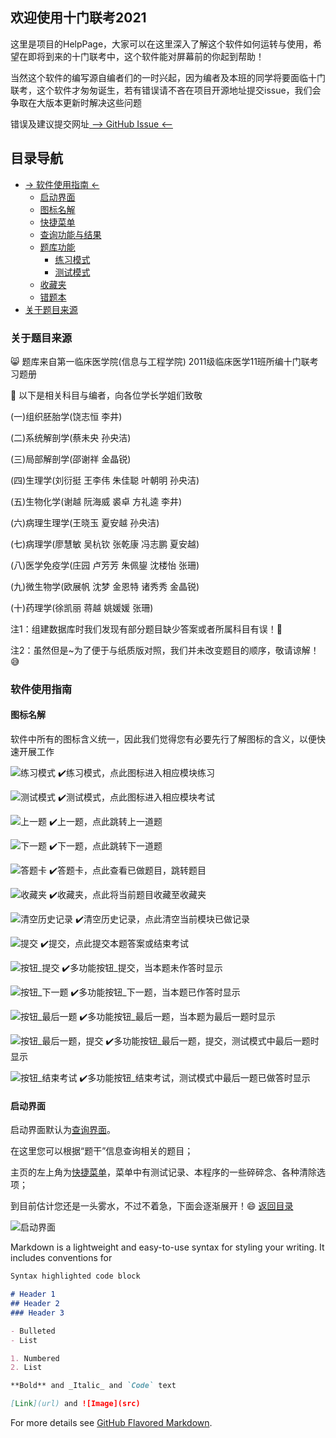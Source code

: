 ## 欢迎使用十门联考2021

这里是项目的HelpPage，大家可以在这里深入了解这个软件如何运转与使用，希望在即将到来的十门联考中，这个软件能对屏幕前的你起到帮助！

当然这个软件的编写源自编者们的一时兴起，因为编者及本班的同学将要面临十门联考，这个软件才匆匆诞生，若有错误请不吝在项目开源地址提交issue，我们会争取在大版本更新时解决这些问题

错误及建议提交网址[  --> GitHub Issue <--](https://github.com/jerryzuo0214/Integrated_Examination_Of_Ten_Subjects_WMU/issues)

## 目录导航
* [-> 软件使用指南 <-](#软件使用指南)
    * [启动界面](#启动界面)
    * [图标名解](#图标名解)
    * [快捷菜单](#快捷菜单)
    * [查询功能与结果](#查询功能与结果)
    * [题库功能](#题库功能)
      * [练习模式](#练习模式)
      * [测试模式](#测试模式)
    * [收藏夹](#收藏夹)
    * [错题本](#错题本)
* [关于题目来源](#关于题目来源)


### 关于题目来源

:smile_cat: 题库来自第一临床医学院(信息与工程学院)  2011级临床医学11班所编十门联考习题册

:clap: 以下是相关科目与编者，向各位学长学姐们致敬

(一)组织胚胎学(饶志恒 李井)

(二)系统解剖学(蔡未央 孙央洁)

(三)局部解剖学(邵谢祥 金晶锐)

(四)生理学(刘衍挺 王李伟 朱佳聪 叶朝明 孙央洁)

(五)生物化学(谢越 阮海威 裘卓 方礼逵 李井)

(六)病理生理学(王晓玉 夏安越 孙央洁)

(七)病理学(廖慧敏 吴杭钦 张乾康 冯志鹏 夏安越)

(八)医学免疫学(庄园 卢芳芳 朱佩鋆 沈楼怡 张珊)

(九)微生物学(欧展帆 沈梦 金恩特 诸秀秀 金晶锐)

(十)药理学(徐凯丽 蒋越 姚媛媛 张珊)

注1：组建数据库时我们发现有部分题目缺少答案或者所属科目有误！:eyes:

注2：虽然但是~为了便于与纸质版对照，我们并未改变题目的顺序，敬请谅解！:sweat_smile:

### 软件使用指南
#### 图标名解

软件中所有的图标含义统一，因此我们觉得您有必要先行了解图标的含义，以便快速开展工作

![练习模式](https://s3.ax1x.com/2021/01/26/sjUQ78.png) :heavy_check_mark:练习模式，点此图标进入相应模块练习

![测试模式](https://s3.ax1x.com/2021/01/26/sjUCm6.png) :heavy_check_mark:测试模式，点此图标进入相应模块考试

![上一题](https://s3.ax1x.com/2021/01/26/sjNHmV.png) :heavy_check_mark:上一题，点此跳转上一道题

![下一题](https://s3.ax1x.com/2021/01/26/sjUEfH.png) :heavy_check_mark:下一题，点此跳转下一道题

![答题卡](https://s3.ax1x.com/2021/01/26/sjU8hQ.png) :heavy_check_mark:答题卡，点此查看已做题目，跳转题目

![收藏夹](https://s3.ax1x.com/2021/01/26/sjNbwT.png) :heavy_check_mark:收藏夹，点此将当前题目收藏至收藏夹

![清空历史记录](https://s3.ax1x.com/2021/01/26/sjNTO0.png) :heavy_check_mark:清空历史记录，点此清空当前模块已做记录

![提交](https://s3.ax1x.com/2021/01/26/sjUnXt.png) :heavy_check_mark:提交，点此提交本题答案或结束考试

![按钮_提交](https://s3.ax1x.com/2021/01/26/sjUkkD.png) :heavy_check_mark:多功能按钮_提交，当本题未作答时显示

![按钮_下一题](https://s3.ax1x.com/2021/01/26/sjUZpd.png) :heavy_check_mark:多功能按钮_下一题，当本题已作答时显示

![按钮_最后一题](https://s3.ax1x.com/2021/01/26/sjUM0f.png) :heavy_check_mark:多功能按钮_最后一题，当本题为最后一题时显示

![按钮_最后一题，提交](https://s3.ax1x.com/2021/01/26/sjUm6I.png) :heavy_check_mark:多功能按钮_最后一题，提交，测试模式中最后一题时显示

![按钮_结束考试](https://s3.ax1x.com/2021/01/26/sjNqTU.png) :heavy_check_mark:多功能按钮_结束考试，测试模式中最后一题已做答时显示

#### 启动界面

启动界面默认为[查询界面](#查询功能与结果)。

在这里您可以根据“题干”信息查询相关的题目；

主页的左上角为[快捷菜单](#快捷菜单)，菜单中有测试记录、本程序的一些碎碎念、各种清除选项；

到目前估计您还是一头雾水，不过不着急，下面会逐渐展开！:smile:  [返回目录](#目录导航)

![启动界面](https://s3.ax1x.com/2021/01/26/sjUY1s.jpg)









Markdown is a lightweight and easy-to-use syntax for styling your writing. It includes conventions for

```markdown
Syntax highlighted code block

# Header 1
## Header 2
### Header 3

- Bulleted
- List

1. Numbered
2. List

**Bold** and _Italic_ and `Code` text

[Link](url) and ![Image](src)
```

For more details see [GitHub Flavored Markdown](https://guides.github.com/features/mastering-markdown/).
